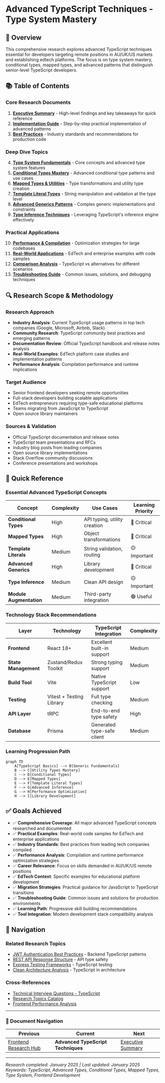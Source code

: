 # Advanced TypeScript Techniques - Type System Mastery

## 🎯 Overview

This comprehensive research explores advanced TypeScript techniques essential for developers targeting remote positions in AU/UK/US markets and establishing edtech platforms. The focus is on type system mastery, conditional types, mapped types, and advanced patterns that distinguish senior-level TypeScript developers.

## 📚 Table of Contents

### Core Research Documents

1. **[Executive Summary](./executive-summary.md)** - High-level findings and key takeaways for quick reference
2. **[Implementation Guide](./implementation-guide.md)** - Step-by-step practical implementation of advanced patterns
3. **[Best Practices](./best-practices.md)** - Industry standards and recommendations for production code

### Deep Dive Topics

4. **[Type System Fundamentals](./type-system-fundamentals.md)** - Core concepts and advanced type system features
5. **[Conditional Types Mastery](./conditional-types-mastery.md)** - Advanced conditional type patterns and use cases
6. **[Mapped Types & Utilities](./mapped-types-utilities.md)** - Type transformations and utility type creation
7. **[Template Literal Types](./template-literal-types.md)** - String manipulation and validation at the type level
8. **[Advanced Generics Patterns](./advanced-generics-patterns.md)** - Complex generic implementations and constraints
9. **[Type Inference Techniques](./type-inference-techniques.md)** - Leveraging TypeScript's inference engine effectively

### Practical Applications

10. **[Performance & Compilation](./performance-compilation.md)** - Optimization strategies for large codebases
11. **[Real-World Applications](./real-world-applications.md)** - EdTech and enterprise examples with code samples
12. **[Comparison Analysis](./comparison-analysis.md)** - TypeScript vs alternatives for different scenarios
13. **[Troubleshooting Guide](./troubleshooting.md)** - Common issues, solutions, and debugging techniques

## 🔍 Research Scope & Methodology

### Research Approach
- **Industry Analysis**: Current TypeScript usage patterns in top tech companies (Google, Microsoft, Airbnb, Slack)
- **Community Research**: TypeScript community best practices and emerging patterns
- **Documentation Review**: Official TypeScript handbook and release notes analysis
- **Real-World Examples**: EdTech platform case studies and implementation patterns
- **Performance Analysis**: Compilation performance and runtime implications

### Target Audience
- Senior frontend developers seeking remote opportunities
- Full-stack developers building scalable applications
- EdTech entrepreneurs requiring type-safe educational platforms
- Teams migrating from JavaScript to TypeScript
- Open source library maintainers

### Sources & Validation
- Official TypeScript documentation and release notes
- TypeScript team presentations and RFCs
- Industry blog posts from leading companies
- Open source library implementations
- Stack Overflow community discussions
- Conference presentations and workshops

## 🚀 Quick Reference

### Essential Advanced TypeScript Concepts

| Concept | Complexity | Use Cases | Learning Priority |
|---------|------------|-----------|------------------|
| **Conditional Types** | High | API typing, utility creation | 🔴 Critical |
| **Mapped Types** | High | Object transformations | 🔴 Critical |
| **Template Literals** | Medium | String validation, routing | 🟡 Important |
| **Advanced Generics** | High | Library development | 🔴 Critical |
| **Type Inference** | Medium | Clean API design | 🟡 Important |
| **Module Augmentation** | Medium | Third-party integration | 🟢 Useful |

### Technology Stack Recommendations

| Layer | Technology | TypeScript Integration | Complexity |
|-------|------------|----------------------|------------|
| **Frontend** | React 18+ | Excellent built-in support | Medium |
| **State Management** | Zustand/Redux Toolkit | Strong typing support | Medium |
| **Build Tool** | Vite | Native TypeScript support | Low |
| **Testing** | Vitest + Testing Library | Full type checking | Medium |
| **API Layer** | tRPC | End-to-end type safety | High |
| **Database** | Prisma | Generated type-safe client | Medium |

### Learning Progression Path

```mermaid
graph TD
    A[TypeScript Basics] --> B[Generic Fundamentals]
    B --> C[Utility Types Mastery]
    C --> D[Conditional Types]
    D --> E[Mapped Types]
    E --> F[Template Literal Types]
    F --> G[Advanced Inference]
    G --> H[Performance Optimization]
    H --> I[Library Development]
```

## ✅ Goals Achieved

- ✅ **Comprehensive Coverage**: All major advanced TypeScript concepts researched and documented
- ✅ **Practical Examples**: Real-world code samples for EdTech and enterprise applications
- ✅ **Industry Standards**: Best practices from leading tech companies compiled
- ✅ **Performance Analysis**: Compilation and runtime performance optimization strategies
- ✅ **Career Relevance**: Focus on skills demanded in AU/UK/US remote positions
- ✅ **EdTech Context**: Specific examples for educational platform development
- ✅ **Migration Strategies**: Practical guidance for JavaScript to TypeScript transitions
- ✅ **Troubleshooting Guide**: Common issues and solutions for production environments
- ✅ **Learning Path**: Progressive skill building recommendations
- ✅ **Tool Integration**: Modern development stack compatibility analysis

## 🔗 Navigation

### Related Research Topics
- [JWT Authentication Best Practices](../../backend/jwt-authentication-best-practices/README.md) - Backend TypeScript patterns
- [REST API Response Structure](../../backend/rest-api-response-structure-research/README.md) - API type safety
- [Express Testing Frameworks](../../backend/express-testing-frameworks-comparison/README.md) - TypeScript testing
- [Clean Architecture Analysis](../../architecture/clean-architecture-analysis/README.md) - TypeScript in architecture

### Cross-References
- [Technical Interview Questions - TypeScript](../../career/technical-interview-questions/typescript-questions.md)
- [Research Topics Catalog](../../career/research-topics-catalog/technical-skills-topics.md)
- [Frontend Performance Analysis](../performance-analysis/README.md)

---

### 📖 Document Navigation

| Previous | Current | Next |
|----------|---------|------|
| [Frontend Research Hub](../README.md) | **Advanced TypeScript Techniques** | [Executive Summary](./executive-summary.md) |

---

*Research completed: January 2025 | Last updated: January 2025*  
*Keywords: TypeScript, Advanced Types, Conditional Types, Mapped Types, Type System, Frontend Development*